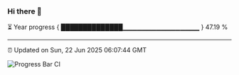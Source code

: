 ### Hi there 👋

⏳ Year progress { ██████████████▁▁▁▁▁▁▁▁▁▁▁▁▁▁▁▁ } 47.19 %

---

⏰ Updated on Sun, 22 Jun 2025 06:07:44 GMT

![Progress Bar CI](https://github.com/liununu/liununu/workflows/Progress%20Bar%20CI/badge.svg)
